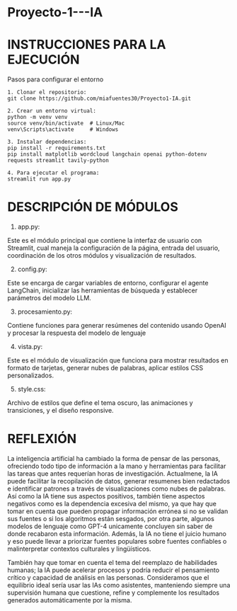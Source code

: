 # Proyecto-1---IA

# INSTRUCCIONES PARA LA EJECUCIÓN

Pasos para configurar el entorno

    1. Clonar el repositorio: 
    git clone https://github.com/miafuentes30/Proyecto1-IA.git

    2. Crear un entorno virtual:
    python -m venv venv
    source venv/bin/activate  # Linux/Mac
    venv\Scripts\activate     # Windows

    3. Instalar dependencias:
    pip install -r requirements.txt
    pip install matplotlib wordcloud langchain openai python-dotenv requests streamlit tavily-python

    4. Para ejecutar el programa:
    streamlit run app.py


# DESCRIPCIÓN DE MÓDULOS

1. app.py:

Este es el módulo principal que contiene la interfaz de usuario con Streamlit, cual maneja la configuración de la página, entrada del usuario, coordinación de los otros módulos y visualización de resultados.

2. config.py:

Este se encarga de cargar variables de entorno, configurar el agente LangChain, inicializar las herramientas de búsqueda y establecer parámetros del modelo LLM.

3. procesamiento.py:

Contiene funciones para generar resúmenes del contenido usando OpenAI y procesar la respuesta del modelo de lenguaje

4. vista.py:

Este es el módulo de visualización que funciona para mostrar resultados en formato de tarjetas, generar nubes de palabras, aplicar estilos CSS personalizados.

5. style.css:

Archivo de estilos que define el tema oscuro, las animaciones y transiciones, y el diseño responsive.


# REFLEXIÓN


La inteligencia artificial ha cambiado la forma de pensar de las personas, ofreciendo todo tipo de información a la mano y herramientas para facilitar las tareas que antes requerían horas de investigación. Actualmene, la IA puede facilitar la recopilación de datos, generar resumenes bien redactados e identificar patrones a través de visualizaciones como nubes de palabras. Así como la IA tiene sus aspectos positivos, también tiene aspectos negativos como es la dependencia excesiva del mismo, ya que hay que tomar en cuenta que pueden propagar información errónea si no se validan sus fuentes o si los algoritmos están sesgados, por otra parte, algunos modelos de lenguaje como GPT-4 unicamente concluyen sin saber de donde recabaron esta información. Además, la IA no tiene el juicio  humano y eso puede llevar a priorizar fuentes populares sobre fuentes confiables o malinterpretar contextos culturales y lingüísticos.

También hay que tomar en cuenta el tema del reemplazo de habilidades humanas; la IA puede acelerar procesos y podría reducir el pensamiento crítico y capacidad de análisis en las personas. Consideramos que el equilibrio ideal sería usar las IAs como asistentes, manteniendo siempre una supervisión humana que cuestione, refine y complemente los resultados generados automáticamente por la misma.